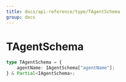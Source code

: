 ```yaml
---
title: docs/api-reference/type/TAgentSchema
group: docs
---
```


# TAgentSchema

```ts
type TAgentSchema = {
    agentName: IAgentSchema["agentName"];
} & Partial<IAgentSchema>;
```


